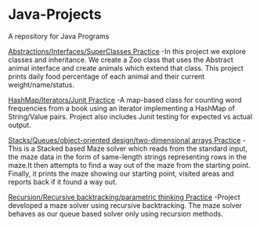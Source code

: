 # Java-Projects
 A repository for Java Programs

[Abstractions/Interfaces/SuperClasses Practice](https://github.com/NickolasKarapanos/Java-Projects/tree/main/Abstraction%20Practice) 
 -In this project we explore classes and inheritance. We create a Zoo class that uses the Abstract animal interface and create animals which extend that class. This project prints daily food percentage of each animal and their current weight/name/status. 

 [HashMap/Iterators/Junit Practice](https://github.com/NickolasKarapanos/Java-Projects/tree/main/WordCounter)
  -A map-based class for counting word frequencies from a book using an iterator implementing a HashMap of String/Value pairs. Project also includes Junit testing for expected vs actual output.
  
[Stacks/Queues/object-oriented design/two-dimensional arrays Practice](https://github.com/NickolasKarapanos/Java-Projects/tree/main/Stack-Maze)
 -This is a Stacked based Maze solver which reads from the standard input, the maze data in the form of same-length strings representing rows in the maze.It then attempts to find a way out of the maze from the starting point. Finally, it prints the maze showing our starting point, visited areas and reports back if it found a way out.

[Recursion/Recursive backtracking/parametric thinking Practice](https://github.com/NickolasKarapanos/Java-Projects/tree/main/RecursiveMaze)
 -Project developed a maze solver using recursive backtracking. The maze solver behaves as our queue based solver only using recursion methods. 
